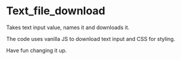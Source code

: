 # Text_file_download
Takes text input value, names it and downloads it.

The code uses vanilla JS to download text input and CSS for styling.

Have fun changing it up.
